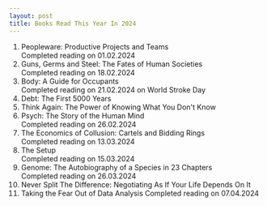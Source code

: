 ```yaml
---
layout: post
title: Books Read This Year In 2024
---
```

1. Peopleware: Productive Projects and Teams  
   Completed reading on 01.02.2024 
2. Guns, Germs and Steel: The Fates of Human Societies  
   Completed reading on 18.02.2024
3. Body: A Guide for Occupants  
   Completed reading on 21.02.2024 on World Stroke Day
4. Debt: The First 5000 Years
5. Think Again: The Power of Knowing What You Don't Know
6. Psych: The Story of the Human Mind  
   Completed reading on 26.02.2024
7. The Economics of Collusion: Cartels and Bidding Rings  
   Completed reading on 13.03.2024
8. The Setup  
   Completed reading on 15.03.2024
9. Genome: The Autobiography of a Species in 23 Chapters  
   Completed reading on 26.03.2024 
10. Never Split The Difference: Negotiating As If Your Life Depends On It
11. Taking the Fear Out of Data Analysis
    Completed reading on 07.04.2024
    











